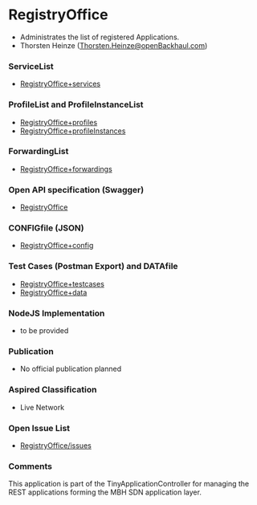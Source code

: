 # RegistryOffice
- Administrates the list of registered Applications.
- Thorsten Heinze (Thorsten.Heinze@openBackhaul.com)

### ServiceList
- [RegistryOffice+services](./RegistryOffice+services.yaml)

### ProfileList and ProfileInstanceList
- [RegistryOffice+profiles](./RegistryOffice+profiles.yaml)
- [RegistryOffice+profileInstances](./RegistryOffice+profileInstances.yaml)

### ForwardingList
- [RegistryOffice+forwardings](./RegistryOffice+forwardings.yaml)

### Open API specification (Swagger)
- [RegistryOffice](./RegistryOffice.yaml)

### CONFIGfile (JSON)
- [RegistryOffice+config](./RegistryOffice+config.json)

### Test Cases (Postman Export) and DATAfile
- [RegistryOffice+testcases](./RegistryOffice+testcases.json)
- [RegistryOffice+data](./RegistryOffice+data.json)

### NodeJS Implementation
- to be provided

### Publication
- No official publication planned

### Aspired Classification
- Live Network

### Open Issue List
- [RegistryOffice/issues](../../issues)

### Comments
This application is part of the TinyApplicationController for managing the REST applications forming the MBH SDN application layer.
